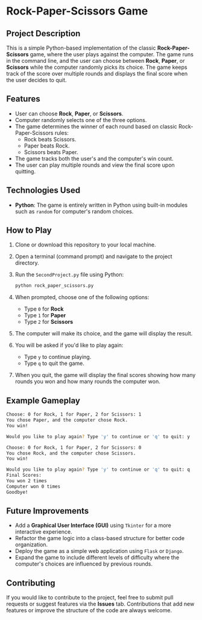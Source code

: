 # Rock-Paper-Scissors Game

## Project Description

This is a simple Python-based implementation of the classic **Rock-Paper-Scissors** game, where the user plays against the computer. The game runs in the command line, and the user can choose between **Rock**, **Paper**, or **Scissors** while the computer randomly picks its choice. The game keeps track of the score over multiple rounds and displays the final score when the user decides to quit.

## Features

- User can choose **Rock**, **Paper**, or **Scissors**.
- Computer randomly selects one of the three options.
- The game determines the winner of each round based on classic Rock-Paper-Scissors rules:
  - Rock beats Scissors.
  - Paper beats Rock.
  - Scissors beats Paper.
- The game tracks both the user's and the computer's win count.
- The user can play multiple rounds and view the final score upon quitting.

## Technologies Used

- **Python**: The game is entirely written in Python using built-in modules such as `random` for computer's random choices.

## How to Play

1. Clone or download this repository to your local machine.
2. Open a terminal (command prompt) and navigate to the project directory.
3. Run the `SecondProject.py` file using Python:
   ```bash
   python rock_paper_scissors.py
   ```
4. When prompted, choose one of the following options:
   - Type `0` for **Rock**
   - Type `1` for **Paper**
   - Type `2` for **Scissors**

5. The computer will make its choice, and the game will display the result.
6. You will be asked if you'd like to play again:
   - Type `y` to continue playing.
   - Type `q` to quit the game.

7. When you quit, the game will display the final scores showing how many rounds you won and how many rounds the computer won.

## Example Gameplay

```bash
Choose: 0 for Rock, 1 for Paper, 2 for Scissors: 1
You chose Paper, and the computer chose Rock.
You win!

Would you like to play again? Type 'y' to continue or 'q' to quit: y

Choose: 0 for Rock, 1 for Paper, 2 for Scissors: 0
You chose Rock, and the computer chose Scissors.
You win!

Would you like to play again? Type 'y' to continue or 'q' to quit: q
Final Scores:
You won 2 times
Computer won 0 times
Goodbye!
```

## Future Improvements

- Add a **Graphical User Interface (GUI)** using `Tkinter` for a more interactive experience.
- Refactor the game logic into a class-based structure for better code organization.
- Deploy the game as a simple web application using `Flask` or `Django`.
- Expand the game to include different levels of difficulty where the computer's choices are influenced by previous rounds.

## Contributing

If you would like to contribute to the project, feel free to submit pull requests or suggest features via the **Issues** tab. Contributions that add new features or improve the structure of the code are always welcome.
